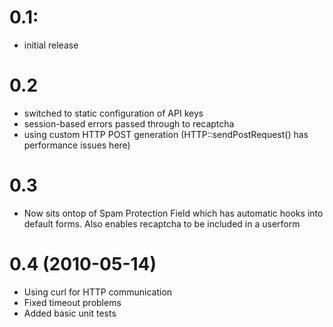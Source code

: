 # 0.1:
- initial release

# 0.2
- switched to static configuration of API keys
- session-based errors passed through to recaptcha
- using custom HTTP POST generation (HTTP::sendPostRequest() has performance issues here)

# 0.3
- Now sits ontop of Spam Protection Field which has automatic hooks into default forms.
	Also enables recaptcha to be included in a userform
	
# 0.4 (2010-05-14)
- Using curl for HTTP communication
- Fixed timeout problems
- Added basic unit tests